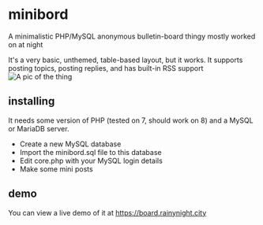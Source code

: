 # minibord
A minimalistic PHP/MySQL anonymous bulletin-board thingy mostly worked on at night

It's a very basic, unthemed, table-based layout, but it works. It supports posting topics, posting replies, and has built-in RSS support
![A pic of the thing](https://rainynight.city/linkz/minibord1.png)

## installing
It needs some version of PHP (tested on 7, should work on 8) and a MySQL or MariaDB server.

* Create a new MySQL database
* Import the minibord.sql file to this database
* Edit core.php with your MySQL login details
* Make some mini posts

## demo
You can view a live demo of it at https://board.rainynight.city

